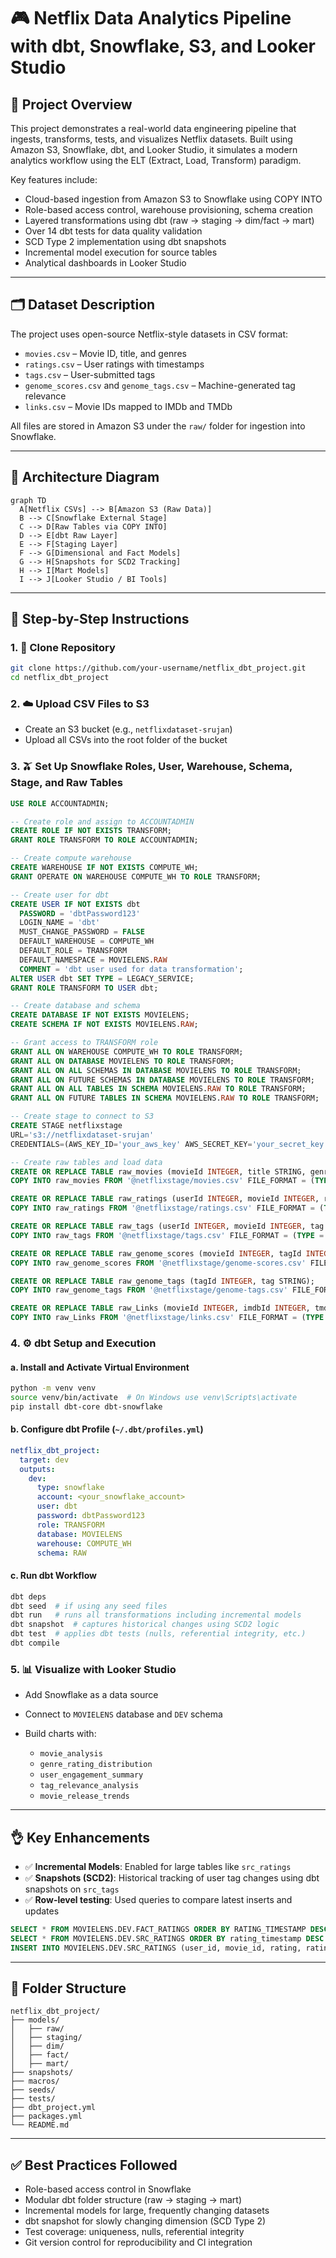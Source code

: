 # 🎮 Netflix Data Analytics Pipeline with dbt, Snowflake, S3, and Looker Studio

## 📌 Project Overview

This project demonstrates a real-world data engineering pipeline that ingests, transforms, tests, and visualizes Netflix datasets. Built using Amazon S3, Snowflake, dbt, and Looker Studio, it simulates a modern analytics workflow using the ELT (Extract, Load, Transform) paradigm.

Key features include:

* Cloud-based ingestion from Amazon S3 to Snowflake using COPY INTO
* Role-based access control, warehouse provisioning, schema creation
* Layered transformations using dbt (raw → staging → dim/fact → mart)
* Over 14 dbt tests for data quality validation
* SCD Type 2 implementation using dbt snapshots
* Incremental model execution for source tables
* Analytical dashboards in Looker Studio

---

## 🗂️ Dataset Description

The project uses open-source Netflix-style datasets in CSV format:

* `movies.csv` – Movie ID, title, and genres
* `ratings.csv` – User ratings with timestamps
* `tags.csv` – User-submitted tags
* `genome_scores.csv` and `genome_tags.csv` – Machine-generated tag relevance
* `links.csv` – Movie IDs mapped to IMDb and TMDb

All files are stored in Amazon S3 under the `raw/` folder for ingestion into Snowflake.

---

## 🏧 Architecture Diagram

```mermaid
graph TD
  A[Netflix CSVs] --> B[Amazon S3 (Raw Data)]
  B --> C[Snowflake External Stage]
  C --> D[Raw Tables via COPY INTO]
  D --> E[dbt Raw Layer]
  E --> F[Staging Layer]
  F --> G[Dimensional and Fact Models]
  G --> H[Snapshots for SCD2 Tracking]
  H --> I[Mart Models]
  I --> J[Looker Studio / BI Tools]
```

---

## 🔧 Step-by-Step Instructions

### 1. 🧪 Clone Repository

```bash
git clone https://github.com/your-username/netflix_dbt_project.git
cd netflix_dbt_project
```

### 2. ☁️ Upload CSV Files to S3

* Create an S3 bucket (e.g., `netflixdataset-srujan`)
* Upload all CSVs into the root folder of the bucket

### 3. 🫒 Set Up Snowflake Roles, User, Warehouse, Schema, Stage, and Raw Tables

```sql
USE ROLE ACCOUNTADMIN;

-- Create role and assign to ACCOUNTADMIN
CREATE ROLE IF NOT EXISTS TRANSFORM;
GRANT ROLE TRANSFORM TO ROLE ACCOUNTADMIN;

-- Create compute warehouse
CREATE WAREHOUSE IF NOT EXISTS COMPUTE_WH;
GRANT OPERATE ON WAREHOUSE COMPUTE_WH TO ROLE TRANSFORM;

-- Create user for dbt
CREATE USER IF NOT EXISTS dbt
  PASSWORD = 'dbtPassword123'
  LOGIN_NAME = 'dbt'
  MUST_CHANGE_PASSWORD = FALSE
  DEFAULT_WAREHOUSE = COMPUTE_WH
  DEFAULT_ROLE = TRANSFORM
  DEFAULT_NAMESPACE = MOVIELENS.RAW
  COMMENT = 'dbt user used for data transformation';
ALTER USER dbt SET TYPE = LEGACY_SERVICE;
GRANT ROLE TRANSFORM TO USER dbt;

-- Create database and schema
CREATE DATABASE IF NOT EXISTS MOVIELENS;
CREATE SCHEMA IF NOT EXISTS MOVIELENS.RAW;

-- Grant access to TRANSFORM role
GRANT ALL ON WAREHOUSE COMPUTE_WH TO ROLE TRANSFORM;
GRANT ALL ON DATABASE MOVIELENS TO ROLE TRANSFORM;
GRANT ALL ON ALL SCHEMAS IN DATABASE MOVIELENS TO ROLE TRANSFORM;
GRANT ALL ON FUTURE SCHEMAS IN DATABASE MOVIELENS TO ROLE TRANSFORM;
GRANT ALL ON ALL TABLES IN SCHEMA MOVIELENS.RAW TO ROLE TRANSFORM;
GRANT ALL ON FUTURE TABLES IN SCHEMA MOVIELENS.RAW TO ROLE TRANSFORM;

-- Create stage to connect to S3
CREATE STAGE netflixstage
URL='s3://netflixdataset-srujan'
CREDENTIALS=(AWS_KEY_ID='your_aws_key' AWS_SECRET_KEY='your_secret_key');

-- Create raw tables and load data
CREATE OR REPLACE TABLE raw_movies (movieId INTEGER, title STRING, genres STRING);
COPY INTO raw_movies FROM '@netflixstage/movies.csv' FILE_FORMAT = (TYPE = 'CSV' SKIP_HEADER = 1 FIELD_OPTIONALLY_ENCLOSED_BY = '"');

CREATE OR REPLACE TABLE raw_ratings (userId INTEGER, movieId INTEGER, rating FLOAT, timestamp BIGINT);
COPY INTO raw_ratings FROM '@netflixstage/ratings.csv' FILE_FORMAT = (TYPE = 'CSV' SKIP_HEADER = 1 FIELD_OPTIONALLY_ENCLOSED_BY = '"');

CREATE OR REPLACE TABLE raw_tags (userId INTEGER, movieId INTEGER, tag STRING, timestamp BIGINT);
COPY INTO raw_tags FROM '@netflixstage/tags.csv' FILE_FORMAT = (TYPE = 'CSV' SKIP_HEADER = 1 FIELD_OPTIONALLY_ENCLOSED_BY = '"') ON_ERROR = 'CONTINUE';

CREATE OR REPLACE TABLE raw_genome_scores (movieId INTEGER, tagId INTEGER, relevance FLOAT);
COPY INTO raw_genome_scores FROM '@netflixstage/genome-scores.csv' FILE_FORMAT = (TYPE = 'CSV' SKIP_HEADER = 1 FIELD_OPTIONALLY_ENCLOSED_BY = '"');

CREATE OR REPLACE TABLE raw_genome_tags (tagId INTEGER, tag STRING);
COPY INTO raw_genome_tags FROM '@netflixstage/genome-tags.csv' FILE_FORMAT = (TYPE = 'CSV' SKIP_HEADER = 1 FIELD_OPTIONALLY_ENCLOSED_BY = '"');

CREATE OR REPLACE TABLE raw_Links (movieId INTEGER, imdbId INTEGER, tmdbId INTEGER);
COPY INTO raw_Links FROM '@netflixstage/links.csv' FILE_FORMAT = (TYPE = 'CSV' SKIP_HEADER = 1 FIELD_OPTIONALLY_ENCLOSED_BY = '"');
```

### 4. ⚙️ dbt Setup and Execution

#### a. Install and Activate Virtual Environment

```bash
python -m venv venv
source venv/bin/activate  # On Windows use venv\Scripts\activate
pip install dbt-core dbt-snowflake
```

#### b. Configure dbt Profile (`~/.dbt/profiles.yml`)

```yaml
netflix_dbt_project:
  target: dev
  outputs:
    dev:
      type: snowflake
      account: <your_snowflake_account>
      user: dbt
      password: dbtPassword123
      role: TRANSFORM
      database: MOVIELENS
      warehouse: COMPUTE_WH
      schema: RAW
```

#### c. Run dbt Workflow

```bash
dbt deps
dbt seed  # if using any seed files
dbt run   # runs all transformations including incremental models
dbt snapshot  # captures historical changes using SCD2 logic
dbt test  # applies dbt tests (nulls, referential integrity, etc.)
dbt compile
```

### 5. 📊 Visualize with Looker Studio

* Add Snowflake as a data source
* Connect to `MOVIELENS` database and `DEV` schema
* Build charts with:

  * `movie_analysis`
  * `genre_rating_distribution`
  * `user_engagement_summary`
  * `tag_relevance_analysis`
  * `movie_release_trends`

---

## 👌 Key Enhancements

* ✅ **Incremental Models**: Enabled for large tables like `src_ratings`
* ✅ **Snapshots (SCD2)**: Historical tracking of user tag changes using dbt snapshots on `src_tags`
* ✅ **Row-level testing**: Used queries to compare latest inserts and updates

```sql
SELECT * FROM MOVIELENS.DEV.FACT_RATINGS ORDER BY RATING_TIMESTAMP DESC LIMIT 5;
SELECT * FROM MOVIELENS.DEV.SRC_RATINGS ORDER BY rating_timestamp DESC LIMIT 5;
INSERT INTO MOVIELENS.DEV.SRC_RATINGS (user_id, movie_id, rating, rating_timestamp) VALUES (87587, 7151, '4.0', '2015-03-31 23:40:02.000 -0700');
```

---

## 📂 Folder Structure

```
netflix_dbt_project/
├── models/
│   ├── raw/
│   ├── staging/
│   ├── dim/
│   ├── fact/
│   ├── mart/
├── snapshots/
├── macros/
├── seeds/
├── tests/
├── dbt_project.yml
├── packages.yml
└── README.md
```

---

## ✅ Best Practices Followed

* Role-based access control in Snowflake
* Modular dbt folder structure (raw → staging → mart)
* Incremental models for large, frequently changing datasets
* dbt snapshot for slowly changing dimension (SCD Type 2)
* Test coverage: uniqueness, nulls, referential integrity
* Git version control for reproducibility and CI integration
